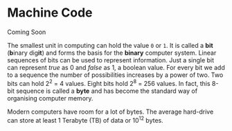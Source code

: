 # Machine Code
Coming Soon

The smallest unit in computing can hold the value `0` or `1`. It is called a **bit** (**b**inary dig**it**) and forms the basis for the **binary** computer system. Linear sequences of bits can be used to represent information. Just a single bit can represent _true_ as 0 and _false_ as 1, a boolean value. For every bit we add to a sequence the number of possibilities increases by a power of two. Two bits can hold 2<sup>2</sup> = 4 values. Eight bits hold 2<sup>8</sup> = 256 values. In fact, this 8-bit sequence is called a **byte** and has become the standard way of organising computer memory.

Modern computers have room for a lot of bytes. The average hard-drive can store at least 1 Terabyte (TB) of data or 10<sup>12</sup> bytes. 



